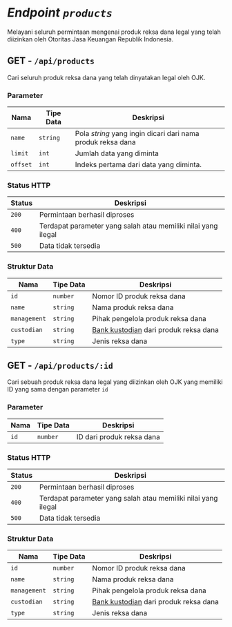 # _Endpoint `products`_

Melayani seluruh permintaan mengenai produk reksa dana legal yang telah diizinkan oleh Otoritas Jasa Keuangan Republik Indonesia.

## GET - `/api/products`

Cari seluruh produk reksa dana yang telah dinyatakan legal oleh OJK.

### Parameter

**Nama** | **Tipe Data** | **Deskripsi**
---- | ---- | ---------
`name` | `string` | Pola _string_ yang ingin dicari dari nama produk reksa dana
`limit` | `int` | Jumlah data yang diminta
`offset` | `int` | Indeks pertama dari data yang diminta.

### Status HTTP

**Status** | **Deskripsi**
------ | ---------
`200` | Permintaan berhasil diproses
`400` | Terdapat parameter yang salah atau memiliki nilai yang ilegal
`500` | Data tidak tersedia

### Struktur Data

**Nama** | **Tipe Data** | **Deskripsi**
---- | ---- | ---------
`id` | `number` | Nomor ID produk reksa dana
`name` | `string` | Nama produk reksa dana
`management` | `string` | Pihak pengelola produk reksa dana
`custodian` | `string` | [Bank kustodian](https://id.wikipedia.org/wiki/Bank_kustodian) dari produk reksa dana
`type` | `string` | Jenis reksa dana

## GET - `/api/products/:id`

Cari sebuah produk reksa dana legal yang diizinkan oleh OJK yang memiliki ID yang sama dengan parameter `id`

### Parameter

**Nama** | **Tipe Data** | **Deskripsi**
---- | ---- | ---------
`id` | `number` | ID dari produk reksa dana

### Status HTTP

**Status** | **Deskripsi**
------ | ---------
`200` | Permintaan berhasil diproses
`400` | Terdapat parameter yang salah atau memiliki nilai yang ilegal
`500` | Data tidak tersedia

### Struktur Data

**Nama** | **Tipe Data** | **Deskripsi**
---- | ---- | ---------
`id` | `number` | Nomor ID produk reksa dana
`name` | `string` | Nama produk reksa dana
`management` | `string` | Pihak pengelola produk reksa dana
`custodian` | `string` | [Bank kustodian](https://id.wikipedia.org/wiki/Bank_kustodian) dari produk reksa dana
`type` | `string` | Jenis reksa dana
